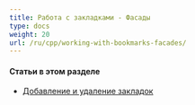 ```yaml
---
title: Работа с закладками - Фасады
type: docs
weight: 20
url: /ru/cpp/working-with-bookmarks-facades/
---
```


#### **Статьи в этом разделе**

- [Добавление и удаление закладок](/pdf/ru/cpp/add-and-delete-bookmarks/)
```